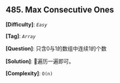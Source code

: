 ## 485. Max Consecutive Ones

__[Difficulty]__: _`Easy`_

__[Tag]__: _`Array`_

__[Question]__: 只含0与1的数组中连续1的个数

__[Solution]__: 遍历一遍即可。

__[Complexity]__: `O(n)`
